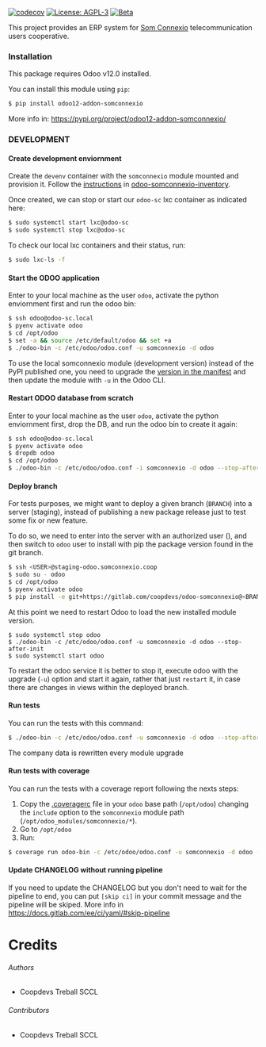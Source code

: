 [![codecov](https://codecov.io/gl/coopdevs/odoo-somconnexio/branch/master/graph/badge.svg?token=ZfxYjFpQBz)](https://codecov.io/gl/coopdevs/odoo-somconnexio)
[![License: AGPL-3](https://img.shields.io/badge/licence-AGPL--3-blue.png)](http://www.gnu.org/licenses/agpl-3.0-standalone.html)
[![Beta](https://img.shields.io/badge/maturity-Beta-yellow.png)](https://odoo-community.org/page/development-status)

This project provides an ERP system for [Som Connexio](https://somosconexion.coop/) telecommunication users cooperative.

### Installation

This package requires Odoo v12.0 installed.

You can install this module using `pip`:

```sh
$ pip install odoo12-addon-somconnexio
```

More info in: https://pypi.org/project/odoo12-addon-somconnexio/

### DEVELOPMENT

#### Create development enviornment

Create the `devenv` container with the `somconnexio` module mounted and provision it. Follow the [instructions](https://gitlab.com/coopdevs/odoo-somconnexio-inventory#requirements) in [odoo-somconnexio-inventory](https://gitlab.com/coopdevs/odoo-somconnexio-inventory).

Once created, we can stop or start our `odoo-sc` lxc container as indicated here:
```sh
$ sudo systemctl start lxc@odoo-sc
$ sudo systemctl stop lxc@odoo-sc
```

To check our local lxc containers and their status, run:
```sh
$ sudo lxc-ls -f
```

#### Start the ODOO application

Enter to your local machine as the user `odoo`, activate the python enviornment first and run the odoo bin:
```sh
$ ssh odoo@odoo-sc.local
$ pyenv activate odoo
$ cd /opt/odoo
$ set -a && source /etc/default/odoo && set +a
$ ./odoo-bin -c /etc/odoo/odoo.conf -u somconnexio -d odoo
```

To use the local somconnexio module (development version) instead of the PyPI published one, you need to upgrade the [version in the manifest](https://gitlab.com/coopdevs/odoo-somconnexio/-/blob/master/somconnexio/__manifest__.py#L3) and then update the module with `-u` in the Odoo CLI.


#### Restart ODOO database from scratch

Enter to your local machine as the user `odoo`, activate the python enviornment first, drop the DB, and run the odoo bin to create it again:
```sh
$ ssh odoo@odoo-sc.local
$ pyenv activate odoo
$ dropdb odoo
$ cd /opt/odoo
$ ./odoo-bin -c /etc/odoo/odoo.conf -i somconnexio -d odoo --stop-after-init
```

#### Deploy branch

For tests purposes, we might want to deploy a given branch (`BRANCH`) into a server (staging), instead of publishing a new package release just to test some fix or new feature.

To do so, we need to enter into the server with an authorized user (<USER>), and then switch to `odoo` user to install with pip the package version found in the git branch.

```sh
$ ssh <USER>@staging-odoo.somconnexio.coop
$ sudo su - odoo
$ cd /opt/odoo
$ pyenv activate odoo
$ pip install -e git+https://gitlab.com/coopdevs/odoo-somconnexio@<BRANCH>#egg=odoo12-addon-somconnexio\&subdirectory=setup/somconnexio
```

At this point we need to restart Odoo to load the new installed module version.

```
$ sudo systemctl stop odoo
$ ./odoo-bin -c /etc/odoo/odoo.conf -u somconnexio -d odoo --stop-after-init
$ sudo systemctl start odoo
```

To restart the odoo service it is better to stop it, execute odoo with the upgrade (`-u`) option and start it again, rather that just `restart` it, in case there are changes in views within the deployed branch.

#### Run tests

You can run the tests with this command:
```sh
$ ./odoo-bin -c /etc/odoo/odoo.conf -u somconnexio -d odoo --stop-after-init --test-enable --workers 0
```

The company data is rewritten every module upgrade

#### Run tests with coverage

You can run the tests with a coverage report following the nexts steps:

1. Copy the [.coveragerc](https://github.com/coopdevs/maintainer-quality-tools/blob/master/cfg/.coveragerc) file in your `odoo` base path (`/opt/odoo`) changing the `include` option to the `somconnexio` module path (`/opt/odoo_modules/somconnexio/*`).
2. Go to `/opt/odoo`
3. Run:
```sh
$ coverage run odoo-bin -c /etc/odoo/odoo.conf -u somconnexio -d odoo --stop-after-init --test-enable --workers 0 && coverage report --show-missing
```

#### Update CHANGELOG without running pipeline

If you need to update the CHANGELOG but you don't need to wait for the pipeline to end, you can put `[skip ci]` in your commit message and the pipeline will be skiped.
More info in https://docs.gitlab.com/ee/ci/yaml/#skip-pipeline

Credits
=======

###### Authors

* Coopdevs Treball SCCL

###### Contributors

* Coopdevs Treball SCCL
